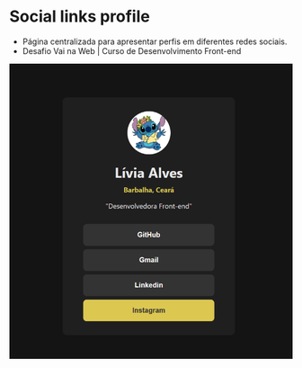 # Social links profile

- Página centralizada para apresentar perfis em diferentes redes sociais.
- Desafio Vai na Web | Curso de Desenvolvimento Front-end 

![Tela](src/assets/image.png)